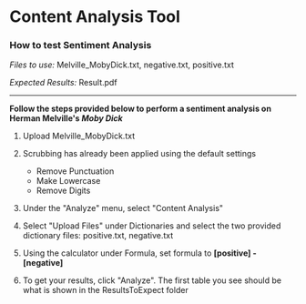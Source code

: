 # Content Analysis Tool
### How to test Sentiment Analysis

*Files to use:* Melville_MobyDick.txt, negative.txt, positive.txt


*Expected Results:* Result.pdf

****

**Follow the steps provided below to perform a sentiment analysis on Herman Melville's *Moby Dick***

1. Upload Melville_MobyDick.txt

2. Scrubbing has already been applied using the default settings
    - Remove Punctuation
    - Make Lowercase
    - Remove Digits

3. Under the "Analyze" menu, select "Content Analysis"

4. Select "Upload Files" under Dictionaries and select the two provided dictionary files: positive.txt, negative.txt

5. Using the calculator under Formula, set formula to **[positive] - [negative]**

6. To get your results, click "Analyze". The first table you see should be what is shown in the ResultsToExpect folder
